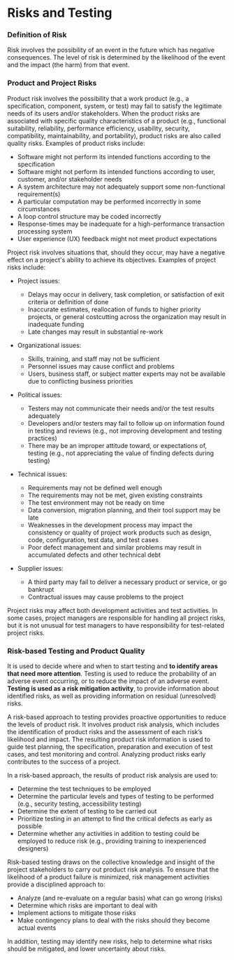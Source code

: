# Risks and Testing 

### Definition of Risk 

Risk involves the possibility of an event in the future which has negative consequences. The level of risk
is determined by the likelihood of the event and the impact (the harm) from that event. 


### Product and Project Risks 

Product risk involves the possibility that a work product (e.g., a specification, component, system, or test)
may fail to satisfy the legitimate needs of its users and/or stakeholders. When the product risks are
associated with specific quality characteristics of a product (e.g., functional suitability, reliability,
performance efficiency, usability, security, compatibility, maintainability, and portability), product risks are
also called quality risks. Examples of product risks include:

- Software might not perform its intended functions according to the specification 
- Software might not perform its intended functions according to user, customer, and/or stakeholder
needs 
- A system architecture may not adequately support some non-functional requirement(s) 
- A particular computation may be performed incorrectly in some circumstances 
- A loop control structure may be coded incorrectly 
- Response-times may be inadequate for a high-performance transaction processing system 
- User experience (UX) feedback might not meet product expectations

Project risk involves situations that, should they occur, may have a negative effect on a project's ability to
achieve its objectives. Examples of project risks include: 

- Project issues: 
  - Delays may occur in delivery, task completion, or satisfaction of exit criteria or definition of done 
  - Inaccurate estimates, reallocation of funds to higher priority projects, or general costcutting across the organization may result in inadequate funding 
  - Late changes may result in substantial re-work 
  
- Organizational issues: 
  - Skills, training, and staff may not be sufficient 
  - Personnel issues may cause conflict and problems 
  - Users, business staff, or subject matter experts may not be available due to conflicting
business priorities 

- Political issues: 
  - Testers may not communicate their needs and/or the test results adequately 
  - Developers and/or testers may fail to follow up on information found in testing and
reviews (e.g., not improving development and testing practices) 
  - There may be an improper attitude toward, or expectations of, testing (e.g., not
appreciating the value of finding defects during testing) 

- Technical issues: 
  - Requirements may not be defined well enough 
  - The requirements may not be met, given existing constraints 
  - The test environment may not be ready on time 
  - Data conversion, migration planning, and their tool support may be late 
  - Weaknesses in the development process may impact the consistency or quality of project
work products such as design, code, configuration, test data, and test cases 
  - Poor defect management and similar problems may result in accumulated defects and
other technical debt 

- Supplier issues: 
  - A third party may fail to deliver a necessary product or service, or go bankrupt 
  - Contractual issues may cause problems to the project

Project risks may affect both development activities and test activities. In some cases, project managers
are responsible for handling all project risks, but it is not unusual for test managers to have responsibility
for test-related project risks.


### Risk-based Testing and Product Quality

It is used to decide where and when to start testing and **to identify areas that need more attention**. 
Testing is used to reduce the probability of an adverse event occurring, or to reduce the impact of 
an adverse event. **Testing is used as a risk mitigation activity**, to provide information about 
identified risks, as well as providing information on residual (unresolved) risks.

A risk-based approach to testing provides proactive opportunities to reduce the levels of product risk. It
involves product risk analysis, which includes the identification of product risks and the assessment of
each risk’s likelihood and impact. The resulting product risk information is used to guide test planning, the
specification, preparation and execution of test cases, and test monitoring and control. Analyzing product
risks early contributes to the success of a project.

In a risk-based approach, the results of product risk analysis are used to:

- Determine the test techniques to be employed 
- Determine the particular levels and types of testing to be performed (e.g., security testing,
accessibility testing) 
- Determine the extent of testing to be carried out 
- Prioritize testing in an attempt to find the critical defects as early as possible 
- Determine whether any activities in addition to testing could be employed to reduce risk (e.g.,
providing training to inexperienced designers) 

Risk-based testing draws on the collective knowledge and insight of the project stakeholders to carry out
product risk analysis. To ensure that the likelihood of a product failure is minimized, risk management
activities provide a disciplined approach to: 

- Analyze (and re-evaluate on a regular basis) what can go wrong (risks) 
- Determine which risks are important to deal with 
- Implement actions to mitigate those risks 
- Make contingency plans to deal with the risks should they become actual events

In addition, testing may identify new risks, help to determine what risks should be mitigated, and lower
uncertainty about risks. 
